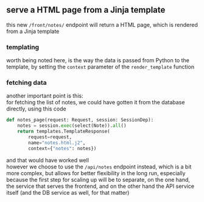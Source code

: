## serve a HTML page from a Jinja template

this new `/front/notes/` endpoint will return a HTML page, which is rendered from a Jinja template

### templating

worth being noted here, is the way the data is passed from Python to the template, by setting the `context` parameter of the `render_template` function

### fetching data

another important point is this:  
for fetching the list of notes, we could have gotten it from the database directly, using this code

```python
def notes_page(request: Request, session: SessionDep):
    notes = session.exec(select(Note)).all()
    return templates.TemplateResponse(
        request=request,
        name="notes.html.j2",
        context={"notes": notes})
```

and that would have worked well  
however we choose to use the `/api/notes` endpoint instead, which is a bit more complex,
but allows for better flexibility in the long run, especially because the first step for scaling up will be to separate, on the one hand, the service that serves the frontend, and on the other hand the API service itself (and the DB service as well, for that matter)
